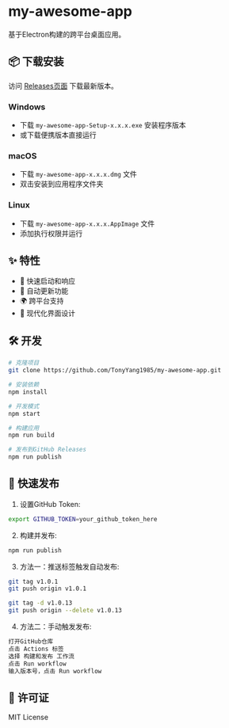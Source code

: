 # my-awesome-app

基于Electron构建的跨平台桌面应用。

## 📦 下载安装

访问 [Releases页面](https://github.com/TonyYang1985/my-awesome-app/releases) 下载最新版本。

### Windows
- 下载 `my-awesome-app-Setup-x.x.x.exe` 安装程序版本
- 或下载便携版本直接运行

### macOS  
- 下载 `my-awesome-app-x.x.x.dmg` 文件
- 双击安装到应用程序文件夹

### Linux
- 下载 `my-awesome-app-x.x.x.AppImage` 文件
- 添加执行权限并运行

## ✨ 特性

- 🚀 快速启动和响应
- 🔄 自动更新功能
- 🌍 跨平台支持
- 🎨 现代化界面设计

## 🛠️ 开发

```bash
# 克隆项目
git clone https://github.com/TonyYang1985/my-awesome-app.git

# 安装依赖
npm install

# 开发模式
npm start

# 构建应用
npm run build

# 发布到GitHub Releases
npm run publish
```

## 🚀 快速发布

1. 设置GitHub Token:
```bash
export GITHUB_TOKEN=your_github_token_here
```

2. 构建并发布:
```bash
npm run publish
```

3. 方法一：推送标签触发自动发布:
```bash
git tag v1.0.1
git push origin v1.0.1

git tag -d v1.0.13
git push origin --delete v1.0.13
```
4. 方法二：手动触发发布:
```bash
打开GitHub仓库
点击 Actions 标签
选择 构建和发布 工作流
点击 Run workflow
输入版本号，点击 Run workflow
```
## 📝 许可证

MIT License
